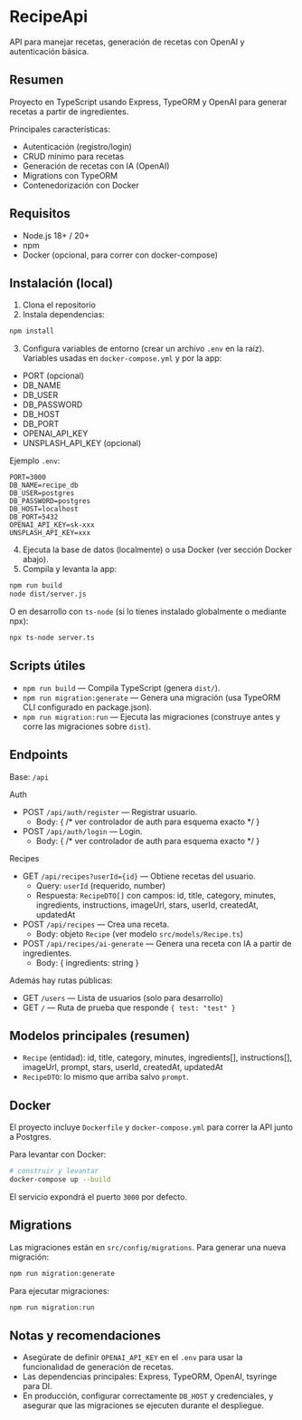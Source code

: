 # RecipeApi

API para manejar recetas, generación de recetas con OpenAI y autenticación básica.

## Resumen
Proyecto en TypeScript usando Express, TypeORM y OpenAI para generar recetas a partir de ingredientes.

Principales características:
- Autenticación (registro/login)
- CRUD mínimo para recetas
- Generación de recetas con IA (OpenAI)
- Migrations con TypeORM
- Contenedorización con Docker

## Requisitos
- Node.js 18+ / 20+
- npm
- Docker (opcional, para correr con docker-compose)

## Instalación (local)
1. Clona el repositorio
2. Instala dependencias:

```bash
npm install
```

3. Configura variables de entorno (crear un archivo `.env` en la raíz). Variables usadas en `docker-compose.yml` y por la app:

- PORT (opcional)
- DB_NAME
- DB_USER
- DB_PASSWORD
- DB_HOST
- DB_PORT
- OPENAI_API_KEY
- UNSPLASH_API_KEY (opcional)

Ejemplo `.env`:

```env
PORT=3000
DB_NAME=recipe_db
DB_USER=postgres
DB_PASSWORD=postgres
DB_HOST=localhost
DB_PORT=5432
OPENAI_API_KEY=sk-xxx
UNSPLASH_API_KEY=xxx
```

4. Ejecuta la base de datos (localmente) o usa Docker (ver sección Docker abajo).
5. Compila y levanta la app:

```bash
npm run build
node dist/server.js
```

O en desarrollo con `ts-node` (si lo tienes instalado globalmente o mediante npx):

```bash
npx ts-node server.ts
```

## Scripts útiles
- `npm run build` — Compila TypeScript (genera `dist/`).
- `npm run migration:generate` — Genera una migración (usa TypeORM CLI configurado en package.json).
- `npm run migration:run` — Ejecuta las migraciones (construye antes y corre las migraciones sobre `dist`).

## Endpoints
Base: `/api`

Auth
- POST `/api/auth/register` — Registrar usuario.
  - Body: { /* ver controlador de auth para esquema exacto */ }
- POST `/api/auth/login` — Login.
  - Body: { /* ver controlador de auth para esquema exacto */ }

Recipes
- GET `/api/recipes?userId={id}` — Obtiene recetas del usuario.
  - Query: `userId` (requerido, number)
  - Respuesta: `RecipeDTO[]` con campos: id, title, category, minutes, ingredients, instructions, imageUrl, stars, userId, createdAt, updatedAt
- POST `/api/recipes` — Crea una receta.
  - Body: objeto `Recipe` (ver modelo `src/models/Recipe.ts`)
- POST `/api/recipes/ai-generate` — Genera una receta con IA a partir de ingredientes.
  - Body: { ingredients: string }

Además hay rutas públicas:
- GET `/users` — Lista de usuarios (solo para desarrollo)
- GET `/` — Ruta de prueba que responde `{ test: "test" }`

## Modelos principales (resumen)
- `Recipe` (entidad): id, title, category, minutes, ingredients[], instructions[], imageUrl, prompt, stars, userId, createdAt, updatedAt
- `RecipeDTO`: lo mismo que arriba salvo `prompt`.

## Docker
El proyecto incluye `Dockerfile` y `docker-compose.yml` para correr la API junto a Postgres.

Para levantar con Docker:

```bash
# construir y levantar
docker-compose up --build
```

El servicio expondrá el puerto `3000` por defecto.

## Migrations
Las migraciones están en `src/config/migrations`. Para generar una nueva migración:

```bash
npm run migration:generate
```

Para ejecutar migraciones:

```bash
npm run migration:run
```

## Notas y recomendaciones
- Asegúrate de definir `OPENAI_API_KEY` en el `.env` para usar la funcionalidad de generación de recetas.
- Las dependencias principales: Express, TypeORM, OpenAI, tsyringe para DI.
- En producción, configurar correctamente `DB_HOST` y credenciales, y asegurar que las migraciones se ejecuten durante el despliegue.